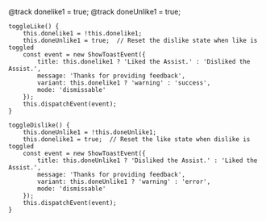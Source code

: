   @track donelike1 = true;
    @track doneUnlike1 = true;
    
    toggleLike() {
        this.donelike1 = !this.donelike1;
        this.doneUnlike1 = true;  // Reset the dislike state when like is toggled
        const event = new ShowToastEvent({
            title: this.donelike1 ? 'Liked the Assist.' : 'Disliked the Assist.',
            message: 'Thanks for providing feedback',
            variant: this.donelike1 ? 'warning' : 'success',
            mode: 'dismissable'
        });
        this.dispatchEvent(event);
    }

    toggleDislike() {
        this.doneUnlike1 = !this.doneUnlike1;
        this.donelike1 = true;  // Reset the like state when dislike is toggled
        const event = new ShowToastEvent({
            title: this.doneUnlike1 ? 'Disliked the Assist.' : 'Liked the Assist.',
            message: 'Thanks for providing feedback',
            variant: this.doneUnlike1 ? 'warning' : 'error',
            mode: 'dismissable'
        });
        this.dispatchEvent(event);
    }

<template>
    <template lwc:if={showAssist}>
        <!-- ########## HEADER AI-ASSISTANCE  ########## -->
        <lightning-card>
            <div>
                <span> <img src={svgUrl} class="roboIconHeaderCss" /> </span> &nbsp;
                <span class="headerCSS"> AI Assistant </span>
            </div>
        </lightning-card>

        <!-- ########## AI-GUIDANCE  ########## -->
        <template lwc:if={guidanceTitle}>
            <lightning-card>
                <div class="secondContainer">
                    <h1 class="heading">{guidanceTitle}</h1>
                    <div class="sign">
                        <div class="like_dislike_iconCss">
                            <div class="likeCss">
                                <img src={likeIcon} alt="Like Icon" onclick={toggleLike} />
                            </div>
                            <div class="dislikeCss">
                                <img src={dislikeIcon} alt="Dislike Icon" onclick={toggleDislike} />
                            </div>
                        </div>
                    </div>
                    <template for:each={guidanceData} for:item="item" for:index="index">
                        <p class="paragraph" key={item.key}>{item.value}</p>
                    </template>
                </div>
            </lightning-card>
        </template>

        <!-- ########## SPEECH SUGGESTION  ########## -->
        <template lwc:if={speach_suggestion}>

            <lightning-card>
                <div class="secondContainer">
                    <h1 class="heading">
                        Speech Suggestions
                    </h1>
                    <div class="sign">
                        <div class="like_dislike_iconCss">
                            <div class="likeCss">
                                <img src={likeIcon1} alt="Like Icon" onclick={toggleLike1} />
                            </div>
                            <div class="dislikeCss">
                                <img src={dislikeIcon1} alt="Dislike Icon" onclick={toggleDislike1} />
                            </div>
                        </div>
                    </div>

                    <div>
                        <div class="dottedBoxCss">
                            <div class="dottedboxTEXT_Css">
                                <h1>{speach_suggestion}</h1>
                            </div>
                        </div>
                    </div>
                </div>
            </lightning-card>

        </template>

        <!-- ########## KNOWLEDGE ARTICLES  ########## -->
        <template lwc:if={knowledgeArticlesName}>
            <lightning-card>
                <div class="secondContainer">
                    <h1 class="heading">
                        {knowledgeArticlesName}
                    </h1>

                    <div class="sign">
                        <div class="like_dislike_iconCss">
                            <div class="likeCss">
                                <img src={likeIcon2} alt="Like Icon" onclick={toggleLike2} />
                            </div>
                            <div class="dislikeCss">
                                <img src={dislikeIcon2} alt="Dislike Icon" onclick={toggleDislike2} />
                            </div>
                        </div>
                    </div>

                    <div class="slds-box boxCss">
                        <p>{knowledgeArticlesTitle}</p>

                        <lightning-button variant="base" label={buttonLabel} onclick={handleToggle}></lightning-button>

                        <div if:false={isDivVisible} class="slds-m-top_medium showMore">
                            <template for:each={knowledgeArticlesValue} for:item="item" for:index="index">
                                <p class="paragraph" key={item.key}>
                                    {item.value}
                                </p>
                            </template>
                        </div>
                    </div>
                </div>
            </lightning-card>
        </template>

        <!-- ########## KNOWLEDGE ARTICLES BODY ########## -->
        <template if:true={isModalOpen}>
            <!--<c-awc_knowledge_article article-url={articleUrl} onclose={handleCloseModal}></c-awc_knowledge_article>-->
            <template for:each={knowledgeArticlesValue} for:item="KnowledgeArticle" for:index="ka">
                <div key={KnowledgeArticle}>
                    {KnowledgeArticle}
                </div>
            </template>
        </template>

        <!-- ########## WORKFLOW ########## -->
        <template if:true={botId}>
            <lightning-card>
                <!--#### HEADER ####-->
                <div class="secondContainer">
                    <h1 class="heading">
                        Action Workflow
                    </h1>
                </div>
                <br>

                <!--Run WF Functionality-->
                <template if:true={isJsonShowing}>
                    <template for:each={jsonData.data.getAutomationBotResponse} for:item="workflow" for:index="index">
                        <div key={intentDetected}>
                            <div>
                                <h4 style="margin-left: 25px;"><b>Intent Detected</b>&nbsp;:&nbsp;
                                    <span style="color:#A32EFF;">{intentDetected}</span>
                                </h4>
                                <span> <img src={edit_icon} class="roboIconCss" /> </span> &nbsp;
                            </div>
                            <br>
                            <h4 style="margin-left: 25px;"><b>Proposed Workflow</b></h4>
                            <br>
                            <div
                                style="display: flex; width: 89%; border: 1px solid lightgray; margin-left: 35px; padding: 10px; border-radius: 5px;">
                                <div class="runSectionCss"><b>Start Workflow</b></div>
                                <button class="runbuttonCss" data-index={index} onclick={handleRunClick}>Run</button>
                            </div><br>
                        </div>
                    </template>
                </template>

                <!--Completed Workflow-->
                <template if:true={completedWorkflow}>
                    <h4 style="margin-left: 25px;"><b>Completed Workflow</b></h4><br>
                    <div
                        style="display: flex; width: 89%; border: 1px solid lightgray; margin-left: 35px; padding: 10px; border-radius: 5px;">
                        <div style="width:70%;"><b>{intentDetected}</b></div>
                        <button class="seeDetailsCss" onclick={seeCompletedWorkflow}>See Details</button>
                    </div>
                </template>

                <lightning-spinner if:true={isLoading} alternative-text="Loading"></lightning-spinner>
                <!--Intent Detected Workflow-->
                <template if:false={isLoading}>
                    <template if:true={ifClickOnParticularWorkflow}>
                        <div class="slds-p-around_medium">
                            <div if:true={intentDetected}>
                                <h4 style="margin-left: 25px;"><b>Intent Detected</b>&nbsp;:&nbsp;
                                    <span style="color:#A32EFF;">{intentDetected}</span>
                                </h4><br>

                                <h4 style="margin-left: 25px;"><b>Default Workflow: Initiator</b></h4>
                                <b style="margin-left: 25px;">Total Steps &nbsp; &nbsp; {totalSteps}</b>
                                <span> <img src={edit_icon} class="stopwfpencilIconCss" /> </span> &nbsp;
                            </div>
                            <button class="stopworkflow" onclick={handleStopWorkFlow}>Stop Workflow</button>
                            <br>

                            <div if:true={intentDetected}>

                                <!--Workflow Fields-->
                                <template for:each={steps} for:item="step">
                                    <div key={step.stepName}>
                                        <div class="slds-box" style="margin-top: 7px; border: 2px solid #f0ecec;">
                                            <lightning-input label={step.stepName} value={step.messageText}
                                                disabled={step.isEditable}></lightning-input>
                                        </div>
                                    </div>
                                </template>

                                <!--Mark workflow as cpmpleted Button-->
                                <template if:true={isDisabled}>
                                    <button class="wfCompletedButtonCss" data-index={index} onclick={handleSave}>Mark
                                        workflow as completed</button>
                                </template>
                                <template if:false={isDisabled}>
                                    <button class="wfCompletedButtonCss_disabled" data-index={index}
                                        onclick={handleSave} disabled={isDisabled}>Mark workflow as completed</button>
                                </template>

                            </div>
                        </div>
                    </template>
                    <template if:true={showRecentUpdatedActionWorkflow}>
                        <div class="slds-p-around_medium">
                            <b>Total Steps &nbsp;:&nbsp; {totalSteps}</b>
                            <button class="backButtonCss" data-index={index} onclick={handleBack}>Back</button>
                            <!--Workflow Fields-->
                            <template for:each={steps} for:item="step">
                                <div key={step.stepName}>
                                    <div class="slds-box" style="margin-top: 7px; border: 2px solid #f0ecec;">
                                        <lightning-input label={step.stepName} value={step.messageText}
                                            disabled="true"></lightning-input>
                                    </div>
                                </div>
                            </template>
                            <!--Date Fields-->
                            <template if:true={newmovementDate}>
                                <lightning-input type="date" label="Date of Movement" value={newmovementDate}
                                    disabled></lightning-input>
                            </template>
                        </div>
                    </template>
                </template>
            </lightning-card>
        </template>
    </template>
</template>
